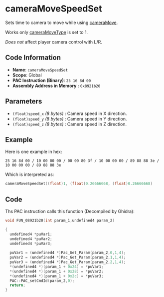 # cameraMoveSpeedSet

Sets time to camera to move while using [cameraMove](./cameramove.md).

Works only [cameraMoveType](./cameramovetype.md) is set to 1.

*Does not* affect player camera control with L/R.

## Code Information

- **Name**: `cameraMoveSpeedSet`
- **Scope**: Global
- **PAC Instruction (Binary)**: `25 16 8d 00`
- **Assembly Address in Memory** : `0x8921b20`

## Parameters

- `(float)speed_x` *(8 bytes)* : Camera speed in X direction.
- `(float)speed_y` *(8 bytes)* : Camera speed in Y direction.
- `(float)speed_z` *(8 bytes)* : Camera speed in Z direction.

## Example

Here is one example in hex:

```25 16 8d 00 / 10 00 00 00 / 00 00 80 3f / 10 00 00 00 / 89 88 88 3e / 10 00 00 00 / 89 88 88 3e```

Which is interpreted as:

```c
cameraMoveSpeedSet((float)1, (float)0.26666668, (float)0.26666668)
```

## Code

Ths PAC instruction calls this function (Decompiled by Ghidra):

```c
void FUN_08921b20(int param_1,undefined4 param_2)

{
  undefined4 *puVar1;
  undefined4 *puVar2;
  undefined4 *puVar3;
  
  puVar1 = (undefined4 *)Pac_Get_Param(param_2,0,1,4);
  puVar2 = (undefined4 *)Pac_Get_Param(param_2,1,1,4);
  puVar3 = (undefined4 *)Pac_Get_Param(param_2,2,1,4);
  *(undefined4 *)(param_1 + 0x24) = *puVar1;
  *(undefined4 *)(param_1 + 0x28) = *puVar2;
  *(undefined4 *)(param_1 + 0x2c) = *puVar3;
  PAC::PAC_setCmdId(param_2,0);
  return;
}
```

